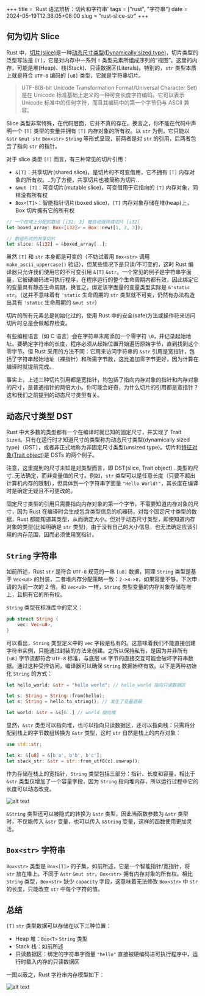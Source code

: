 +++
title = 'Rust 语法辨析：切片和字符串'
tags = ["rust", "字符串"]
date = 2024-05-19T12:38:05+08:00
slug = "rust-slice-str"
+++

## 何为切片 Slice

Rust 中，[切片(slice)](https://doc.rust-lang.org/reference/types/slice.html)是一种[动态尺寸类型(Dynamically sized type)](https://doc.rust-lang.org/reference/dynamically-sized-types.html)，切片类型的泛型写法是 `[T]`，它是对内存中一系列 `T` 类型元素所组成序列的“视图”。这里的内存，可能是堆(Heap)、栈(Stack)、只读数据区(Literals)。特别的，`str` 类型本质上就是符合 `UTF-8` 编码的 `[u8]` 类型，它就是字符串切片。

> UTF-8(8-bit Unicode Transformation Format/Universal Character Set)是在 Unicode 标准基础上定义的一种可变长度字符编码。它可以表示 Unicode 标准中的任何字符，而且其编码中的第一个字节仍与 ASCII 兼容。

Slice 类型非常特殊，在代码层面，它并不真的存在。换言之，你不能在代码中声明一个 `[T]` 类型的变量并拥有 `[T]` 内存对象的所有权。以 `str` 为例，它只能以 `&str` `&mut str` `Box<str>` `String` 等形式呈现，前两者是对 `str` 的引用，后两者包含了指向 `str` 的指针。

对于 slice 类型 `[T]` 而言，有三种常见的切片引用：

- `&[T]`：共享切片(shared slice)，是切片的不可变借用，它不拥有 `[T]` 内存对象的所有权。..为了方便，共享切片也被简称为切片..
- `&mut [T]`：可变切片(mutable slice)，可变借用于它指向的 `[T]` 内存对象，同样没有所有权
- `Box<[T]>`：智能指针切片(boxed slice)，`[T]` 内存对象存储在堆(heap)上，Box 切片拥有它的所有权

```Rust
// 一个在堆上分配的数组 [i32; 3] 被自动强转成切片 [i32]
let boxed_array: Box<[i32]> = Box::new([1, 2, 3]);

// 数组形式的共享切片
let slice: &[i32] = &boxed_array[..];
```

虽然 `[T]` 和 `str` 本身都是可变的（不妨试着用 `Box<str>` 调用 `make_ascii_uppercase()` 验证），但某些情况下是只读/不可变的，这时 Rust 编译器只允许我们使用它的不可变引用 `&[T]` `&str`。一个常见的例子是字符串字面量，它被硬编码进可执行程序，在程序运行的整个生命周期内都有效，因此绑定它的变量具有静态生命周期，换言之，绑定该字面量的变量类型实际是 `&'static str`。（这并不意味着有 `'static` 生命周期的 `str` 类型就不可变，仍然有办法构造出具有 `'static` 生命周期的 `&mut str`）

切片的所有元素总是初始化过的，使用 Rust 中的安全(safe)方法或操作符来访问切片时总是会做越界检查。

有些编程语言（如 C 语言）会在字符串末尾添加一个零字符 `\0`，并记录起始地址。要确定字符串的长度，程序必须从起始位置开始遍历原始字节，直到找到这个零字节。但 Rust 采用的方法不同：它用来访问字符串的 `&str` 引用是宽指针，包括了字符串起始地址（裸指针）和所需字节数，这比追加零字节更好，因为计算在编译时就提前完成。

事实上，上述三种切片引用都是宽指针，均包括了指向内存对象的指针和内存对象的尺寸，是普通指针的两倍大小。你可能会好奇，为什么切片的引用都是宽指针？这和我们之前提到的动态尺寸类型有关。

## 动态尺寸类型 DST

Rust 中大多数的类型都有一个在编译时就已知的固定尺寸，并实现了 Trait `Sized`。只有在运行时才知道尺寸的类型称为动态尺寸类型(dynamically sized type)（DST），或者非正式地称为非固定尺寸类型(unsized type)。切片和[特征对象(Trait object)](https://www.zhihu.com/question/581900340/answer/2873592812)是 DSTs 的两个例子。

注意，这里提到的尺寸未知是对类型而言，即 DST(slice, Trait object) ..类型的尺寸..无法确定，而非变量值的尺寸。例如，`str` 类型可以是任意长度（只要不超出计算机内存的限制），但具体到一个字符串字面量 `"Hello World!"`，其长度在编译时是确定无疑且不可更改的。

固定尺寸类型的引用只需要指向内存对象的第一个字节，不需要知道内存对象的尺寸，因为 Rust 在编译时会生成包含类型信息的机器码，对每个固定尺寸类型的数据，Rust 都能知道其类型，从而确定大小。但对于动态尺寸类型，即使知道内存对象的类型(比如明确是 `str` 类型)，由于没有自己的大小信息，也无法确定应该引用的内存范围，因而必须使用宽指针。

## `String` 字符串

如前所述，Rust `str` 是符合 `UTF-8` 规范的一串 `[u8]` 数据，同理 `String` 类型是基于 `Vec<u8>` 的封装，二者堆内存分配策略一致：`2->4->8`，如果容量不够，下次申请的为前一次的 2 倍。和 `Vec<u8>` 一样，`String` 类型变量的内存对象存储在堆上，且拥有它的所有权。

`String` 类型在标准库中的定义：

```Rust
pub struct String {
    vec: Vec<u8>,
}
```

可以看出，`String` 类型定义中的 `vec` 字段是私有的。这意味着我们不能直接创建字符串实例，只能通过封装的方法来创建。之所以保持私有，是因为并非所有 `[u8]` 字节流都符合 `UTF-8` 标准，与底层 `u8` 字节的直接交互可能会破坏字符串数据。通过这种受控访问，编译器可以确保 `String` 数据始终有效。以下是两种初始化 `String` 的方式：

```Rust
let hello_world: &str = "hello world"; // hello_world 指向只读数据区

let s: String = String::from(hello);
let s: String = hello.to_string(); // 发生了变量遮蔽

let world: &str = &s[6..] // world 指向堆
```

显然，`&str` 类型可以指向堆，也可以指向只读数据区，还可以指向栈：只需将分配到栈上的字节数组转换为 `&str` 类型，这时 `str` 自然是栈上的内存对象：

```Rust
use std::str;

let x: &[u8] = &[b'a', b'b', b'c'];
let stack_str: &str = str::from_utf8(x).unwrap();
```

作为存储在栈上的宽指针，`String` 类型包括三部分：指针、长度和容量，相比于 `&str` 类型仅增加了一个容量字段，因为 `String` 指向堆内存，所以运行过程中它的长度可以动态改变。

![alt text](/images/str-pointer.png "s 是 String 类型，world 是 &str 类型")

`&String` 类型还可以被隐式的转换为 `&str` 类型，因此当函数参数为 `&str` 类型时，不仅能传入 `&str` 变量，也可以传入 `&String` 变量，这样的函数使用更加灵活。

## `Box<str>` 字符串

`Box<str>` 类型是 `Box<[T]>` 的子集，如前所述，它是一个智能指针/宽指针，将 `str` 放在堆上。不同于 `&str` `&mut str`，`Box<str>` 拥有内存对象的所有权。相比 `String` 类型，`Box<str>` 缺少 `capacity` 字段，这意味着无法修改 `Box<str>` 中 `str` 的长度，只能改变 `str` 中每个字符的值。

## 总结

`[T]` `str` 类型数据可以存储在以下三种位置：

- Heap 堆：`Box<T>` `String` 类型
- Stack 栈：如前所述
- 只读数据区：绑定的字符串字面量 `"hello"` 直接被硬编码进可执行程序中，运行时载入内存的只读数据区

一图以蔽之，Rust 字符串内存模型如下：

![alt text](/images/rust-str-model.webp)
